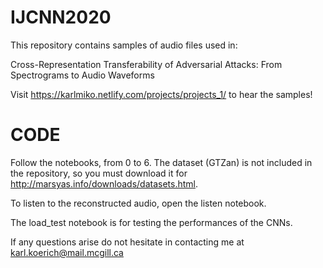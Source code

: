 # IJCNN2020

This repository contains samples of audio files used in:

Cross-Representation Transferability of Adversarial Attacks: From Spectrograms to Audio Waveforms

Visit https://karlmiko.netlify.com/projects/projects_1/ to hear the samples!

# CODE

Follow the notebooks, from 0 to 6. The dataset (GTZan) is not included in the repository, so you must download it for http://marsyas.info/downloads/datasets.html.

To listen to the reconstructed audio, open the listen notebook.

The load_test notebook is for testing the performances of the CNNs.

If any questions arise do not hesitate in contacting me at karl.koerich@mail.mcgill.ca
